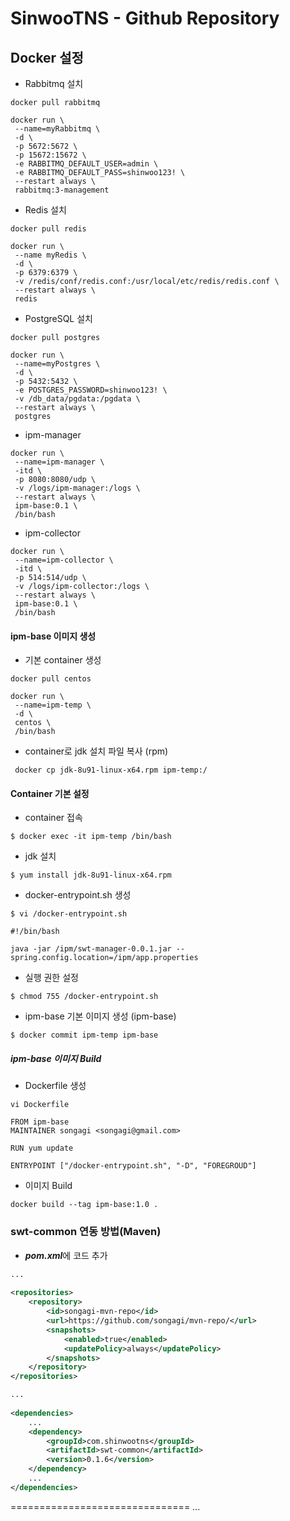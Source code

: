# SinwooTNS - Github Repository


## Docker 설정

 * Rabbitmq 설치
```
docker pull rabbitmq

docker run \
 --name=myRabbitmq \
 -d \
 -p 5672:5672 \
 -p 15672:15672 \
 -e RABBITMQ_DEFAULT_USER=admin \
 -e RABBITMQ_DEFAULT_PASS=shinwoo123! \
 --restart always \
 rabbitmq:3-management
```

 * Redis 설치
```
docker pull redis

docker run \
 --name myRedis \
 -d \
 -p 6379:6379 \
 -v /redis/conf/redis.conf:/usr/local/etc/redis/redis.conf \
 --restart always \
 redis
```

 * PostgreSQL 설치
```
docker pull postgres

docker run \
 --name=myPostgres \
 -d \
 -p 5432:5432 \
 -e POSTGRES_PASSWORD=shinwoo123! \
 -v /db_data/pgdata:/pgdata \
 --restart always \
 postgres
```

 * ipm-manager
```
docker run \
 --name=ipm-manager \
 -itd \
 -p 8080:8080/udp \
 -v /logs/ipm-manager:/logs \
 --restart always \
 ipm-base:0.1 \
 /bin/bash
```

* ipm-collector
```
docker run \
 --name=ipm-collector \
 -itd \
 -p 514:514/udp \
 -v /logs/ipm-collector:/logs \
 --restart always \
 ipm-base:0.1 \
 /bin/bash
```

#### ipm-base 이미지 생성

 * 기본 container 생성
```
docker pull centos

docker run \
 --name=ipm-temp \
 -d \
 centos \
 /bin/bash
```

 * container로 jdk 설치 파일 복사 (rpm)
```
 docker cp jdk-8u91-linux-x64.rpm ipm-temp:/
```
 
#### Container 기본 설정

  - container 접속
```
$ docker exec -it ipm-temp /bin/bash
```
  
  - jdk 설치
```
$ yum install jdk-8u91-linux-x64.rpm
```

  - docker-entrypoint.sh 생성

```
$ vi /docker-entrypoint.sh
```
```
#!/bin/bash

java -jar /ipm/swt-manager-0.0.1.jar --spring.config.location=/ipm/app.properties
```
  - 실행 권한 설정
```
$ chmod 755 /docker-entrypoint.sh
```

 * ipm-base 기본 이미지 생성 (ipm-base)

```
$ docker commit ipm-temp ipm-base
```

##### ipm-base 이미지 Build

  - Dockerfile 생성
```
vi Dockerfile
```
```
FROM ipm-base
MAINTAINER songagi <songagi@gmail.com>

RUN yum update

ENTRYPOINT ["/docker-entrypoint.sh", "-D", "FOREGROUD"]
```

 * 이미지 Build
```
docker build --tag ipm-base:1.0 .
```


### swt-common 연동 방법(Maven)

- ***pom.xml***에 코드 추가

```xml
...
	
<repositories>
	<repository>
		<id>songagi-mvn-repo</id>
		<url>https://github.com/songagi/mvn-repo/</url>
		<snapshots>
			<enabled>true</enabled>
			<updatePolicy>always</updatePolicy>
		</snapshots>
	</repository>
</repositories>

...
	
<dependencies>
	...
	<dependency>
		<groupId>com.shinwootns</groupId>
		<artifactId>swt-common</artifactId>
		<version>0.1.6</version>
	</dependency>
	...
</dependencies>
```

===============================
...
